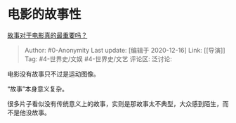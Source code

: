 # 电影的故事性
[故事对于电影真的最重要吗？](https://www.zhihu.com/question/279155912/answer/505530132)

> Author: #0-Anonymity
> Last update: [编辑于 2020-12-16]
> Link: [[导演]]
> Tag: #4-世界史/文娱 #4-世界史/文艺
> 评论区:
> 泛讨论:

电影没有故事只不过是运动图像。

“故事”本身意义复杂。

很多片子看似没有传统意义上的故事，实则是那故事太不典型，大众感到陌生，而不是他没故事。
